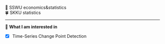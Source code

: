 🔮 SSWU economics&statistics <br>
🍀 SKKU statistics <br>
- - - - - - - - - - - - - - - - - - - - - - - - - - - - - 
🌠 **What I am interested in**
- [x] Time-Series Change Point Detection
